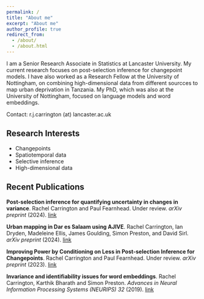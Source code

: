 ```yaml
---
permalink: /
title: "About me"
excerpt: "About me"
author_profile: true
redirect_from: 
  - /about/
  - /about.html
---
```


I am a Senior Research Associate in Statistics at Lancaster University. My current research focuses on post-selection inference for changepoint models. I have also worked as a Research Fellow at the University of Nottingham, on combining high-dimensional data from different sourcces to map urban deprivation in Tanzania. My PhD, which was also at the University of Nottingham, focused on language models and word embeddings.

Contact: r.j.carrington (at) lancaster.ac.uk

## Research Interests
- Changepoints
- Spatiotemporal data
- Selective inference
- High-dimensional data

## Recent Publications

**Post-selection inference for quantifying uncertainty in changes in variance**. Rachel Carrington and Paul Fearnhead. Under review. *arXiv preprint* (2024). [link](https://arxiv.org/abs/2405.15670)

**Urban mapping in Dar es Salaam using AJIVE**. Rachel Carrington, Ian Dryden, Madeleine Ellis, James Goulding, Simon Preston, and David Sirl. *arXiv preprint* (2024). [link](https://arxiv.org/abs/2403.09014)

**Improving Power by Conditioning on Less in Post-selection Inference for Changepoints**. Rachel Carrington and Paul Fearnhead. Under review. *arXiv preprint* (2023).
[link](https://arxiv.org/abs/2301.05636)

**Invariance and identifiability issues for word embeddings**. Rachel Carrington, Karthik Bharath and Simon Preston. *Advances in Neural Information Processing Systems (NEURIPS) 32* (2019).
[link](https://proceedings.neurips.cc/paper/2019/file/44885837c518b06e3f98b41ab8cedc0f-Paper.pdf)
